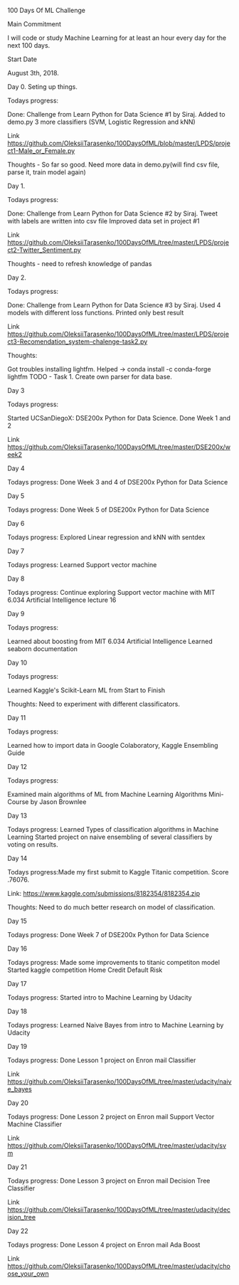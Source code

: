 100 Days Of ML Challenge

Main Commitment

I will code or study Machine Learning for at least an hour every day for the next 100 days.

Start Date

August 3th, 2018.

Day 0. Seting up things.

Todays progress:

Done:
Challenge from Learn Python for Data Science #1 by Siraj.
Added to demo.py 3 more classifiers (SVM, Logistic Regression and kNN)

Link https://github.com/OleksiiTarasenko/100DaysOfML/blob/master/LPDS/project1-Male_or_Female.py  
                   
Thoughts -  So far so good. Need more data in demo.py(will find csv file, parse it, train model again)  

Day 1. 

Todays progress:

Done:
Challenge from Learn Python for Data Science #2 by Siraj.
Tweet with labels are written into csv file
Improved data set in project #1

Link https://github.com/OleksiiTarasenko/100DaysOfML/tree/master/LPDS/project2-Twitter_Sentiment.py

Thoughts - need to refresh knowledge of pandas

Day 2.

Todays progress:

Done: 
Challenge from Learn Python for Data Science #3 by Siraj.
Used 4  models with different loss functions. Printed only best result

Link https://github.com/OleksiiTarasenko/100DaysOfML/tree/master/LPDS/project3-Recomendation_system-chalenge-task2.py

Thoughts:

 Got troubles installing lightfm. Helped -> conda install -c conda-forge lightfm
 TODO - Task 1. Create own parser for data base.

 Day 3

 Todays progress:

 Started UCSanDiegoX: DSE200x Python for Data Science. Done Week 1 and 2

 Link 
https://github.com/OleksiiTarasenko/100DaysOfML/tree/master/DSE200x/week2

 Day 4

 Todays progress:
 Done Week 3 and 4 of DSE200x Python for Data Science


 Day 5

 Todays progress:
 Done Week 5 of DSE200x Python for Data Science

 Day 6

 Todays progress:
 Explored Linear regression and kNN with sentdex

 Day 7

 Todays progress:
 Learned Support vector machine

 Day 8

 Todays progress:
 Continue exploring Support vector machine with MIT 6.034 Artificial Intelligence lecture 16

 Day 9

 Todays progress:

 Learned about boosting from MIT 6.034 Artificial Intelligence
 Learned seaborn documentation

 Day 10

 Todays progress:

 Learned Kaggle's Scikit-Learn ML from Start to Finish

Thoughts: Need to experiment with different classificators.

Day 11

Todays progress:

Learned  how to import data in Google Colaboratory, Kaggle Ensembling Guide


Day 12

Todays progress:

Examined main algorithms of ML from Machine Learning Algorithms Mini-Course by Jason Brownlee

Day 13

Todays progress: Learned Types of classification algorithms in Machine Learning
Started project on naive ensembling of several classifiers by voting on results.


Day 14

Todays progress:Made my first submit to Kaggle Titanic competition. Score .76076.

Link: https://www.kaggle.com/submissions/8182354/8182354.zip

Thoughts: Need to do much better research on model of classification.

Day 15

Todays progress:
Done Week 7 of DSE200x Python for Data Science


Day 16

Todays progress:
Made some improvements to titanic competiton model
Started kaggle competition Home Credit Default Risk

Day 17

Todays progress: Started intro to Machine Learning by Udacity

Day 18

Todays progress: Learned Naive Bayes from intro to Machine Learning by Udacity

Day 19 

Todays progress: Done Lesson 1 project on Enron mail Classifier

Link https://github.com/OleksiiTarasenko/100DaysOfML/tree/master/udacity/naive_bayes

Day 20 

Todays progress: Done Lesson 2 project on Enron mail Support Vector Machine Classifier 

Link https://github.com/OleksiiTarasenko/100DaysOfML/tree/master/udacity/svm

Day 21


Todays progress: Done Lesson 3 project on Enron mail Decision Tree Classifier 

Link https://github.com/OleksiiTarasenko/100DaysOfML/tree/master/udacity/decision_tree

Day 22


Todays progress: Done Lesson 4 project on Enron mail Ada Boost 

Link https://github.com/OleksiiTarasenko/100DaysOfML/tree/master/udacity/choose_your_own